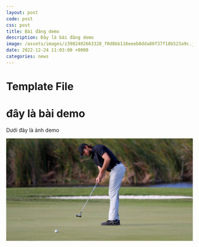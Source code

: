 ```yaml
---
layout: post
code: post
css: post
title: Bài đăng demo
description: Đây là bài đăng demo
image: /assets/images/z3982402663328_f0d8bb116eeeb8dda80f37f18b523a9c.jpg
date: 2022-12-24 11:03:00 +0000
categories: news
---
```


# **Template File** 

# đây là bài demo

Dưới đây là ảnh demo

![đây là ảnh demo](https://github.com/PacificPromise/news-skytrip/blob/gh-pages/assets/putting%20golf.jpg)


